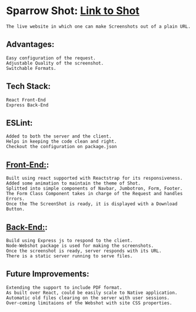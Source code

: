 # Sparrow Shot: [Link to Shot](https://sparrow-shot.netlify.app/)
    The live website in which one can make Screenshots out of a plain URL.

## Advantages:
    Easy configuration of the request.
    Adjustable Quality of the screenshot.
    Switchable Formats.

## Tech Stack:
    React Front-End
    Express Back-End

## ESLint:
    Added to both the server and the client.
    Helps in keeping the code clean and right.
    Checkout the configuration on package.json

## [Front-End:](https://github.com/jeyansaran620/Sparrow_shot/tree/main/client):
    Built using react supported with Reactstrap for its responsiveness.
    Added some animation to maintain the theme of Shot.
    Splitted into simple components of Navbar, Jumbotron, Form, Footer.
    The Form Class Component takes in charge of the Request and handles Errors.
    Once the The ScreenShot is ready, it is displayed with a Download Button.

## [Back-End:](https://github.com/jeyansaran620/Sparrow_shot/tree/main/server):
    Build using Express js to respond to the client.
    Node-Webshot package is used for making the screenshots.
    Once the screenshot is ready, server responds with its URL.
    There is a static server running to serve files.

## Future Improvements:
    Extending the support to include PDF format.
    As built over React, could be easily scale to Native application. 
    Automatic old files clearing on the server with user sessions.
    Over-coming limitaions of the Webshot with site CSS properties.
